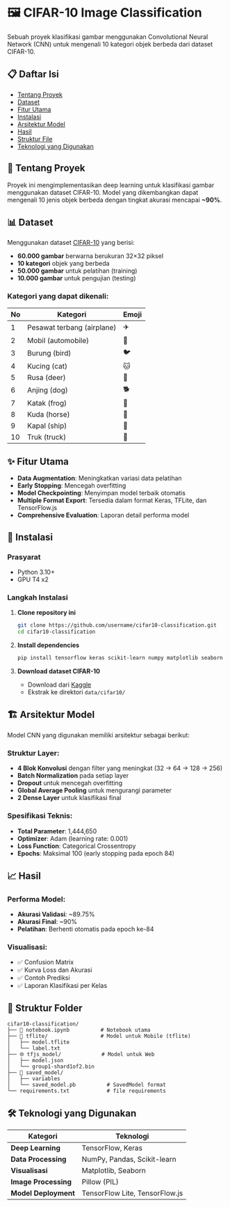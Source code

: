 # 🖼️ CIFAR-10 Image Classification

Sebuah proyek klasifikasi gambar menggunakan Convolutional Neural Network (CNN) untuk mengenali 10 kategori objek berbeda dari dataset CIFAR-10.

## 📋 Daftar Isi

- [Tentang Proyek](#-tentang-proyek)
- [Dataset](#-dataset)
- [Fitur Utama](#-fitur-utama)
- [Instalasi](#-instalasi)
- [Arsitektur Model](#️-arsitektur-model)
- [Hasil](#-hasil)
- [Struktur File](#-struktur-folder)
- [Teknologi yang Digunakan](#️-teknologi-yang-digunakan)

## 🎯 Tentang Proyek

Proyek ini mengimplementasikan deep learning untuk klasifikasi gambar menggunakan dataset CIFAR-10. Model yang dikembangkan dapat mengenali 10 jenis objek berbeda dengan tingkat akurasi mencapai **~90%**.

## 📊 Dataset

Menggunakan dataset [CIFAR-10](https://www.kaggle.com/datasets/oxcdcd/cifar10) yang berisi:

- **60.000 gambar** berwarna berukuran 32×32 piksel
- **10 kategori** objek yang berbeda
- **50.000 gambar** untuk pelatihan (training)
- **10.000 gambar** untuk pengujian (testing)

### Kategori yang dapat dikenali:

| No  | Kategori                   | Emoji |
| --- | -------------------------- | ----- |
| 1   | Pesawat terbang (airplane) | ✈️    |
| 2   | Mobil (automobile)         | 🚗    |
| 3   | Burung (bird)              | 🐦    |
| 4   | Kucing (cat)               | 🐱    |
| 5   | Rusa (deer)                | 🦌    |
| 6   | Anjing (dog)               | 🐕    |
| 7   | Katak (frog)               | 🐸    |
| 8   | Kuda (horse)               | 🐴    |
| 9   | Kapal (ship)               | 🚢    |
| 10  | Truk (truck)               | 🚛    |

## ✨ Fitur Utama

- **Data Augmentation**: Meningkatkan variasi data pelatihan
- **Early Stopping**: Mencegah overfitting
- **Model Checkpointing**: Menyimpan model terbaik otomatis
- **Multiple Format Export**: Tersedia dalam format Keras, TFLite, dan TensorFlow.js
- **Comprehensive Evaluation**: Laporan detail performa model

## 🚀 Instalasi

### Prasyarat

- Python 3.10+
- GPU T4 x2

### Langkah Instalasi

1. **Clone repository ini**

   ```bash
   git clone https://github.com/username/cifar10-classification.git
   cd cifar10-classification
   ```

2. **Install dependencies**

   ```bash
   pip install tensorflow keras scikit-learn numpy matplotlib seaborn pandas pillow
   ```

3. **Download dataset CIFAR-10**
   - Download dari [Kaggle](https://www.kaggle.com/datasets/oxcdcd/cifar10)
   - Ekstrak ke direktori `data/cifar10/`

## 🏗️ Arsitektur Model

Model CNN yang digunakan memiliki arsitektur sebagai berikut:

### Struktur Layer:

- **4 Blok Konvolusi** dengan filter yang meningkat (32 → 64 → 128 → 256)
- **Batch Normalization** pada setiap layer
- **Dropout** untuk mencegah overfitting
- **Global Average Pooling** untuk mengurangi parameter
- **2 Dense Layer** untuk klasifikasi final

### Spesifikasi Teknis:

- **Total Parameter**: 1,444,650
- **Optimizer**: Adam (learning rate: 0.001)
- **Loss Function**: Categorical Crossentropy
- **Epochs**: Maksimal 100 (early stopping pada epoch 84)

## 📈 Hasil

### Performa Model:

- **Akurasi Validasi**: ~89.75%
- **Akurasi Final**: ~90%
- **Pelatihan**: Berhenti otomatis pada epoch ke-84

### Visualisasi:

- ✅ Confusion Matrix
- ✅ Kurva Loss dan Akurasi
- ✅ Contoh Prediksi
- ✅ Laporan Klasifikasi per Kelas

## 📁 Struktur Folder

```
cifar10-classification/
├── 📓 notebook.ipynb          # Notebook utama
├── 📱 tflite/                 # Model untuk Mobile (tflite)
│   ├── model.tflite
│   └── label.txt
├── 🌐 tfjs_model/             # Model untuk Web
│   ├── model.json
│   └── group1-shard1of2.bin
├── 💾 saved_model/
│   ├── variables
│   └── saved_model.pb          # SavedModel format
└── requirements.txt            # file requirements
```

## 🛠️ Teknologi yang Digunakan

| Kategori             | Teknologi                      |
| -------------------- | ------------------------------ |
| **Deep Learning**    | TensorFlow, Keras              |
| **Data Processing**  | NumPy, Pandas, Scikit-learn    |
| **Visualisasi**      | Matplotlib, Seaborn            |
| **Image Processing** | Pillow (PIL)                   |
| **Model Deployment** | TensorFlow Lite, TensorFlow.js |
